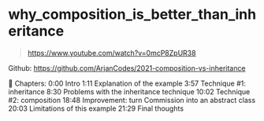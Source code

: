 # why_composition_is_better_than_inheritance
> https://www.youtube.com/watch?v=0mcP8ZpUR38

Github: https://github.com/ArjanCodes/2021-composition-vs-inheritance

🔖 Chapters:
0:00 Intro
1:11 Explanation of the example
3:57 Technique #1: inheritance
8:30 Problems with the inheritance technique
10:02 Technique #2: composition
18:48 Improvement: turn Commission into an abstract class
20:03 Limitations of this example
21:29 Final thoughts
